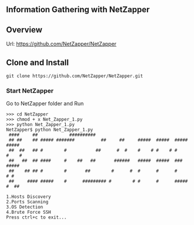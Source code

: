 ## Information Gathering with NetZapper

## Overview

Url: https://github.com/NetZapper/NetZapper

## Clone and Install

```
git clone https://github.com/NetZapper/NetZapper.git
```

### Start NetZapper
Go to NetZapper folder and Run
``` 
>>> cd NetZapper
>>> chmod + x Net_Zapper_1.py
>>> python Net_Zapper_1.py
NetZapper$ python Net_Zapper_1.py 
 ####     ##		    ##########      					
 ## ##    ## ##### #######          ##     ##     #####  #####  ##### #####	
 ##  ##   ## #        #           ##      #  #    #    # #    # #     #    #	
 ##   ##  ## ####     #    ##   ##       ######   #####  #####  ###   #####	
 ##    ## ## #        #       ##        #      #  #      #      #     # #  	
 ##     #### #####    #      ######### #        # #      #      ##### #  ##	

1.Hosts Discovery
2.Ports Scanning
3.OS Detection
4.Brute Force SSH
Press ctrl+c to exit...

```
